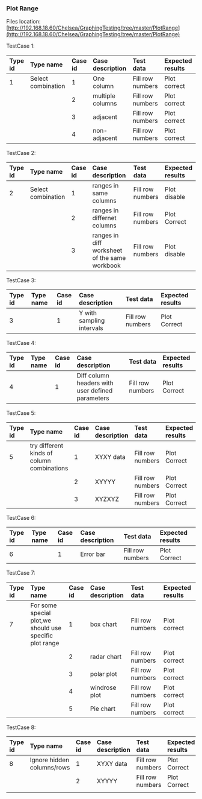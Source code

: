 ### Plot Range

Files location:[http://192.168.18.60/Chelsea/GraphingTesting/tree/master/PlotRange](http://192.168.18.60/Chelsea/GraphingTesting/tree/master/PlotRange)

TestCase 1:

| Type id | Type name | Case id | Case description | Test data | Expected results |
| :--- | :--- | :--- | :--- | :--- | :--- |
| 1 | Select combination | 1 | One column | Fill row numbers | Plot correct |
|  |  | 2 | multiple columns | Fill row numbers | Plot correct |
|  |  | 3 | adjacent | Fill row numbers | Plot correct |
|  |  | 4 | non-adjacent | Fill row numbers | Plot correct |

TestCase 2:

| Type id | Type name | Case id | Case description | Test data | Expected results |
| :--- | :--- | :--- | :--- | :--- | :--- |
| 2 | Select combination | 1 | ranges in same columns | Fill row numbers | Plot disable |
|  |  | 2 | ranges in differnet columns | Fill row numbers | Plot Correct |
|  |  | 3 | ranges in diff worksheet of the same workbook | Fill row numbers | Plot disable |

TestCase 3:

| Type id | Type name | Case id | Case description | Test data | Expected results |
| :--- | :--- | :--- | :--- | :--- | :--- |
| 3 |  | 1 | Y with sampling intervals | Fill row numbers | Plot Correct |

TestCase 4:

| Type id | Type name | Case id | Case description | Test data | Expected results |
| :--- | :--- | :--- | :--- | :--- | :--- |
| 4 |  | 1 | Diff column headers with user defined parameters | Fill row numbers | Plot Correct |

TestCase 5:

| Type id | Type name | Case id | Case description | Test data | Expected results |
| :--- | :--- | :--- | :--- | :--- | :--- |
| 5 | try different kinds of column combinations | 1 | XYXY data | Fill row numbers | Plot Correct |
|  |  | 2 | XYYYY | Fill row numbers | Plot Correct |
|  |  | 3 | XYZXYZ | Fill row numbers | Plot Correct |

TestCase 6:

| Type id | Type name | Case id | Case description | Test data | Expected results |
| :--- | :--- | :--- | :--- | :--- | :--- |
| 6 |  | 1 | Error bar | Fill row numbers | Plot Correct |

TestCase 7:

| Type id | Type name | Case id | Case description | Test data | Expected results |
| :--- | :--- | :--- | :--- | :--- | :--- |
| 7 | For some special plot,we should use specific plot range | 1 | box chart | Fill row numbers | Plot correct |
|  |  | 2 | radar chart | Fill row numbers | Plot correct |
|  |  | 3 | polar plot | Fill row numbers | Plot correct |
|  |  | 4 | windrose plot | Fill row numbers | Plot correct |
|  |  | 5 | Pie chart | Fill row numbers | Plot correct |

TestCase 8:

| Type id | Type name | Case id | Case description | Test data | Expected results |
| :--- | :--- | :--- | :--- | :--- | :--- |
| 8 | Ignore hidden columns/rows | 1 | XYXY data | Fill row numbers | Plot Correct |
|  |  | 2 | XYYYY | Fill row numbers | Plot Correct |
|  |  |  |  |  |  |





